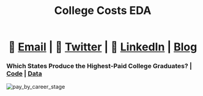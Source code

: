 # <div align="center"> <p>College Costs EDA</p> </br> 📧  [Email](mailto:EricFletcher3@gmail.com) | 💬  [Twitter](https://twitter.com/iamericfletcher) | 👔  [LinkedIn](https://www.linkedin.com/in/iamericfletcher/) | [Blog](https://ericfletcher.netlify.app/)</div>

### Which States Produce the Highest-Paid College Graduates? | [Code](https://github.com/iamericfletcher/Exploratory-Data-Analysis/blob/master/R/2020/College%20Costs/R/2020_CollegeCosts.Rmd) | [Data](https://github.com/rfordatascience/tidytuesday/blob/master/data/2020/2020-03-10/readme.md)
![pay_by_career_stage](https://user-images.githubusercontent.com/64165327/89110311-79249b80-d417-11ea-9b08-4fd56dd8f423.png)
